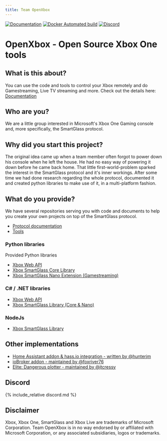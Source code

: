 ```yaml
---
title: Team OpenXbox
---
```


[![Documentation](https://img.shields.io/badge/docs-available-brightgreen)](https://openxbox.org/smartglass-documentation)
[![Docker Automated build](https://img.shields.io/badge/docker-automated-blue)](https://hub.docker.com/r/openxbox)
[![Discord](https://img.shields.io/discord/338946086775554048)](https://openxbox.org/discord)

# OpenXbox - Open Source Xbox One tools

## What is this about?

You can use the code and tools to control your Xbox remotely and do Gamestreaming, Live TV streaming and more.
Check out the details here: [Documentation](https://openxbox.org/smartglass-documentation)

## Who are you?

We are a little group interested in Microsoft's Xbox One Gaming console and, more specifically, the SmartGlass protocol.

## Why did you start this project?

The original idea came up when a team member often forgot to power down his console when he left the house. He had no easy way of powering it down before he came back home. That little first-world-problem sparked the interest in the SmartGlass protocol and it's inner workings.
After some time we had done research regarding the whole protocol, documented it and created python libraries to make use of it, in a multi-platform fashion.

## What do you provide?

We have several repositories serving you with code and documents to help you create your own projects on top of the SmartGlass protocol.

- [Protocol documentation](https://openxbox.github.io/smartglass-documentation)
- [Tools](https://github.com/openxbox/smartglass-tools)

### Python libraries

Provided Python libraries

- [Xbox Web API](https://github.com/openxbox/xbox-webapi-python)
- [Xbox SmartGlass Core Library](https://github.com/openxbox/xbox-smartglass-core-python)
- [Xbox SmartGlass Nano Extension (Gamestreaming)](https://github.com/openxbox/xbox-smartglass-nano-python)

### C# / .NET libraries

- [Xbox Web API](https://github.com/OpenXbox/xbox-webapi-csharp)
- [Xbox SmartGlass Library (Core & Nano)](https://github.com/OpenXbox/xbox-smartglass-csharp)

### NodeJs
- [Xbox SmartGlass Library](https://github.com/OpenXbox/xbox-smartglass-core-node)

## Other implementations

- [Home Assistant addon & hass.io integration - written by @hunterjm](https://github.com/OpenXbox/xboxone-home-assistant)
- [ioBroker addon - maintained by @foxriver76](https://github.com/foxriver76/ioBroker.xbox)
- [Elite: Dangerous plotter - maintained by @jtcressy](https://github.com/jtcressy/elite-route-plotter)

## Discord

{% include_relative discord.md %}

## Disclaimer

Xbox, Xbox One, SmartGlass and Xbox Live are trademarks of Microsoft Corporation. Team OpenXbox is in no way endorsed by or affiliated with Microsoft Corporation, or any associated subsidiaries, logos or trademarks.
